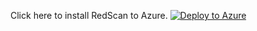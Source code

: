 Click here to install RedScan to Azure. 
[![Deploy to Azure](https://aka.ms/deploytoazurebutton)](https://portal.azure.com/#create/Microsoft.Template/uri/https%3A%2F%2Fraw.githubusercontent.com%2Fsecprentice%2FAzureTest%2Fmain%2FRoles.json)
